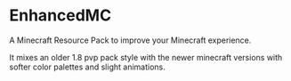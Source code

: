 # EnhancedMC

A Minecraft Resource Pack to improve your Minecraft experience.

It mixes an older 1.8 pvp pack style with the newer minecraft versions
with softer color palettes and slight animations.
